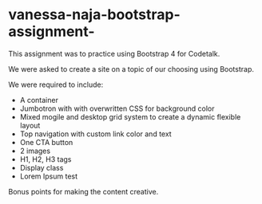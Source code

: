# vanessa-naja-bootstrap-assignment-
This assignment was to practice using Bootstrap 4 for Codetalk.

We were asked to create a site on a topic of our choosing using Bootstrap.

We were required to include:

- A container
- Jumbotron with with overwritten CSS for background color
- Mixed mogile and desktop grid system to create a dynamic flexible layout
- Top navigation with custom link color and text
- One CTA button
- 2 images
- H1, H2, H3 tags
- Display class
- Lorem Ipsum test

Bonus points for making the content creative. 